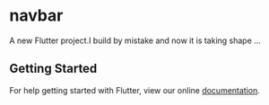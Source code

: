 # navbar

A new Flutter project.I build by mistake and now it is taking shape ...

## Getting Started

For help getting started with Flutter, view our online
[documentation](https://flutter.io/).
